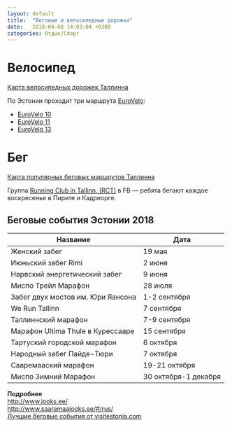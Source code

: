 ```yaml
---
layout: default
title:  "Беговые и велосипедные дорожки"
date:   2018-04-08 14:03:04 +0300
categories: Отдых/Спорт
---
```


# Велосипед

[Карта велосипедных дорожек Таллинна](http://kaart.tallinn.ee/Tallinn/Show?REQUEST=Main&BG=0&BBOX=527947.6,6579164.2,558055.2,6597232.1&LAYERS=1060&STYLES=&lang=rus)

По Эстонии проходит три маршрута [EuroVelo](http://www.eurovelo.com/en):
* [EuroVelo 10](http://www.eurovelo.com/en/eurovelos/eurovelo-10/countries/estonia) 
* [EuroVelo 11](http://www.eurovelo.com/en/eurovelos/eurovelo-11/countries/estonia) 
* [EuroVelo 13](http://www.eurovelo13.com/countries/estonia) 

# Бег

[Карта популярных беговых маршрутов Таллинна](https://www.strava.com/heatmap#12.31/24.77040/59.42715/blue/run)

Группа [Running Club in Tallinn. (RCT)](https://www.facebook.com/groups/966574736834559/) в FB — ребята бегают каждое воскресенье в Пирите и Кадриорге.

## Беговые события Эстонии 2018

|Название|Дата|
|-|-|
|Женский забег|19 мая|
|Июньский забег Rimi|2 июня|
|Нарвский энергетический забег|9 июня|
|Миспо Трейл Марафон|28 июля|
|Забег двух мостов им. Юри Яансона|1-2 сентября|
|We Run Tallinn|7 сентября|
|Таллиннский марафон|7-9 сентября|
|Марафон Ultima Thule в Курессааре|15 сентября|
|Тартуский городской марафон|6 октября|
|Народный забег Пайде-Тюри|7 октября|
|Сааремааский марафон|19-21 октября|
|Миспо Зимний Марафон|30 октября-1 декабря|

**Подробнее**  
http://www.jooks.ee/  
http://www.saaremaajooks.ee/#/rus/  
[Лучшие беговые события от visitestonia.com](https://www.visitestonia.com/ru/%D0%BF%D0%BE%D1%87%D0%B5%D0%BC%D1%83-%D1%8D%D1%81%D1%82%D0%BE%D0%BD%D0%B8%D1%8F/%D0%BB%D1%83%D1%87%D1%88%D0%B8%D0%B5-%D0%B1%D0%B5%D0%B3%D0%BE%D0%B2%D1%8B%D0%B5-%D1%81%D0%BE%D0%B1%D1%8B%D1%82%D0%B8%D1%8F-%D0%BE%D1%81%D0%B5%D0%BD%D1%8C-2017)
